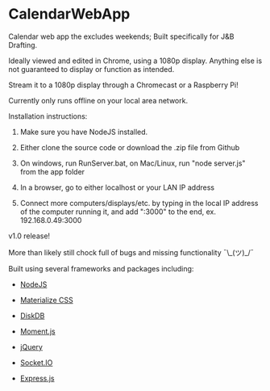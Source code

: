 # CalendarWebApp

Calendar web app the excludes weekends; Built specifically for J&B Drafting.

Ideally viewed and edited in Chrome, using a 1080p display. Anything else is not guaranteed to display or function as intended.

Stream it to a 1080p display through a Chromecast or a Raspberry Pi!

Currently only runs offline on your local area network.

Installation instructions:

1. Make sure you have NodeJS installed.

2. Either clone the source code or download the .zip file from Github

3. On windows, run RunServer.bat, on Mac/Linux, run "node server.js" from the app folder

4. In a browser, go to either localhost or your LAN IP address

5. Connect more computers/displays/etc. by typing in the local IP address of the computer running it, and add ":3000" to the end, ex. 192.168.0.49:3000

v1.0 release!

More than likely still chock full of bugs and missing functionality ¯\\\_(ツ)\_/¯

Built using several frameworks and packages including:

- [NodeJS](https://nodejs.org/)

- [Materialize CSS](http://materializecss.com/)

- [DiskDB](https://github.com/arvindr21/diskDB)

- [Moment.js](http://momentjs.com/)

- [jQuery](https://jquery.com/)

- [Socket.IO](http://socket.io/)

- [Express.js](https://expressjs.com/)
